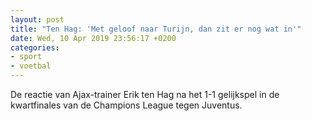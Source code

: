 ```yaml
---
layout: post
title: "Ten Hag: 'Met geloof naar Turijn, dan zit er nog wat in'"
date: Wed, 10 Apr 2019 23:56:17 +0200
categories: 
- sport 
- voetbal 
---
```


De reactie van Ajax-trainer Erik ten Hag na het 1-1 gelijkspel in de kwartfinales van de Champions League tegen Juventus.

